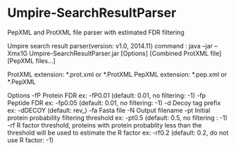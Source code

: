 Umpire-SearchResultParser
=========================

PepXML and ProtXML file parser with estimated FDR filtering

Umpire search result parser(version: v1.0, 2014.11)
command : java –jar –Xmx1G Umpire-SearchResultParser.jar [Options] [Combined ProtXML file] [PepXML files...]

ProtXML extension: *.prot.xml or *.ProtXML
PepXML extension: *.pep.xml or *.PepXML

Options
        -fP     Protein FDR     ex: -fP0.01 (default: 0.01, no filtering: -1)
        -fp     Peptide FDR     ex: -fp0.05 (default: 0.01, no filtering: -1)
        -d      Decoy tag prefix        ex: -dDECOY (default: rev_)
        -fa     Fasta file
        -N      Output filename
        -pt     Initial protein probability filtering threshold ex: -pt0.5 (default: 0.5, no filtering : -1)
        -rf     R factor threshold, proteins with protein probablity less than the threshold will be used to estimate the R factor
                ex: -rf0.2 (default: 0.2, do not use R factor: -1)

